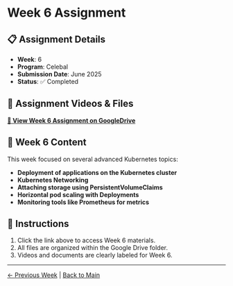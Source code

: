 # Week 6 Assignment

## 📋 Assignment Details
- **Week**: 6
- **Program**: Celebal
- **Submission Date**: June 2025
- **Status**: ✅ Completed

## 🎥 Assignment Videos & Files
**[📁 View Week 6 Assignment on GoogleDrive](https://drive.google.com/drive/folders/1ThMYovjQCjYOSGPKcDHzQmJzdQ30qbXZ?usp=sharing)**

## 📝 Week 6 Content
This week focused on several advanced Kubernetes topics:
- **Deployment of applications on the Kubernetes cluster**
- **Kubernetes Networking**
- **Attaching storage using PersistentVolumeClaims**
- **Horizontal pod scaling with Deployments**
- **Monitoring tools like Prometheus for metrics**

## 📖 Instructions
1. Click the link above to access Week 6 materials.
2. All files are organized within the Google Drive folder.
3. Videos and documents are clearly labeled for Week 6.

---
[← Previous Week](../Week-5/README.md) | [Back to Main](../README.md)
